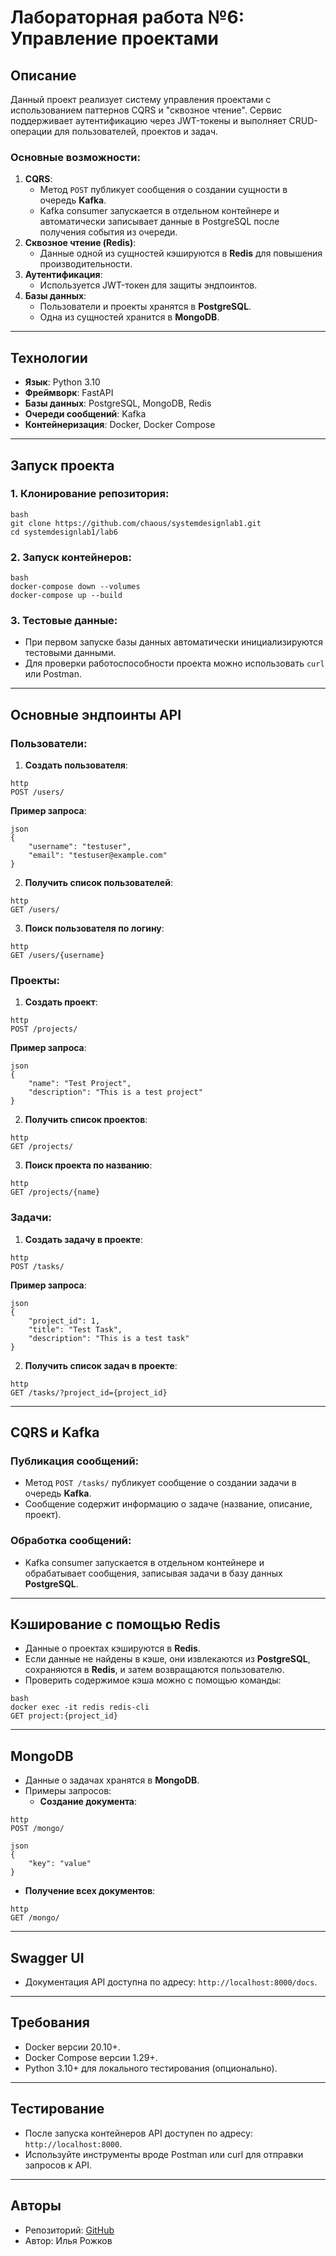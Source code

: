 # Лабораторная работа №6: Управление проектами

## Описание

Данный проект реализует систему управления проектами с использованием паттернов CQRS и "сквозное чтение". Сервис поддерживает аутентификацию через JWT-токены и выполняет CRUD-операции для пользователей, проектов и задач.

### Основные возможности:
1. **CQRS**:
   - Метод `POST` публикует сообщения о создании сущности в очередь **Kafka**.
   - Kafka consumer запускается в отдельном контейнере и автоматически записывает данные в PostgreSQL после получения события из очереди.
2. **Сквозное чтение (Redis)**:
   - Данные одной из сущностей кэшируются в **Redis** для повышения производительности.
3. **Аутентификация**:
   - Используется JWT-токен для защиты эндпоинтов.
4. **Базы данных**:
   - Пользователи и проекты хранятся в **PostgreSQL**.
   - Одна из сущностей хранится в **MongoDB**.

---

## Технологии

- **Язык**: Python 3.10
- **Фреймворк**: FastAPI
- **Базы данных**: PostgreSQL, MongoDB, Redis
- **Очереди сообщений**: Kafka
- **Контейнеризация**: Docker, Docker Compose

---

## Запуск проекта

### 1. Клонирование репозитория:
```
bash
git clone https://github.com/chaous/systemdesignlab1.git
cd systemdesignlab1/lab6
```

### 2. Запуск контейнеров:
```
bash
docker-compose down --volumes
docker-compose up --build
```

### 3. Тестовые данные:
- При первом запуске базы данных автоматически инициализируются тестовыми данными.
- Для проверки работоспособности проекта можно использовать `curl` или Postman.

---

## Основные эндпоинты API

### Пользователи:
1. **Создать пользователя**:
```
http
POST /users/
```
**Пример запроса**:
```
json
{
    "username": "testuser",
    "email": "testuser@example.com"
}
```

2. **Получить список пользователей**:
```
http
GET /users/
```

3. **Поиск пользователя по логину**:
```
http
GET /users/{username}
```

### Проекты:
1. **Создать проект**:
```
http
POST /projects/
```
**Пример запроса**:
```
json
{
    "name": "Test Project",
    "description": "This is a test project"
}
```

2. **Получить список проектов**:
```
http
GET /projects/
```

3. **Поиск проекта по названию**:
```
http
GET /projects/{name}
```

### Задачи:
1. **Создать задачу в проекте**:
```
http
POST /tasks/
```
**Пример запроса**:
```
json
{
    "project_id": 1,
    "title": "Test Task",
    "description": "This is a test task"
}
```

2. **Получить список задач в проекте**:
```
http
GET /tasks/?project_id={project_id}
```

---

## CQRS и Kafka

### Публикация сообщений:
- Метод `POST /tasks/` публикует сообщение о создании задачи в очередь **Kafka**.
- Сообщение содержит информацию о задаче (название, описание, проект).

### Обработка сообщений:
- Kafka consumer запускается в отдельном контейнере и обрабатывает сообщения, записывая задачи в базу данных **PostgreSQL**.

---

## Кэширование с помощью Redis

- Данные о проектах кэшируются в **Redis**.
- Если данные не найдены в кэше, они извлекаются из **PostgreSQL**, сохраняются в **Redis**, и затем возвращаются пользователю.
- Проверить содержимое кэша можно с помощью команды:
```
bash
docker exec -it redis redis-cli
GET project:{project_id}
```

---

## MongoDB

- Данные о задачах хранятся в **MongoDB**.
- Примеры запросов:
  - **Создание документа**:
```
http
POST /mongo/
```
```
json
{
    "key": "value"
}
```
  - **Получение всех документов**:
```
http
GET /mongo/
```

---

## Swagger UI

- Документация API доступна по адресу: `http://localhost:8000/docs`.

---

## Требования

- Docker версии 20.10+.
- Docker Compose версии 1.29+.
- Python 3.10+ для локального тестирования (опционально).

---

## Тестирование

- После запуска контейнеров API доступен по адресу: `http://localhost:8000`.
- Используйте инструменты вроде Postman или curl для отправки запросов к API.

---

## Авторы

- Репозиторий: [GitHub](https://github.com/chaous/systemdesignlab1/tree/main/lab6)
- Автор: Илья Рожков
